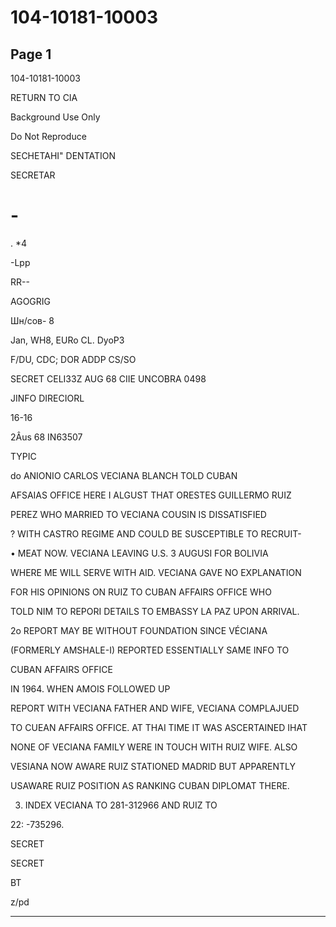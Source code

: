 # 104-10181-10003

## Page 1

104-10181-10003

RETURN TO CIA

Background Use Only

Do Not Reproduce

SECHETAHI" DENTATION

SECRETAR

# -

. *4

-Lpp

RR--

AGOGRIG

Шн/сов- 8

Jan, WH8, EURo CL. DyoP3

F/DU, CDC; DOR ADDP CS/SO

SECRET CELI33Z AUG 68 CIIE UNCOBRA 0498

JINFO DIRECIORL

16-16

2Âus 68 IN63507

TYPIC

do ANIONIO CARLOS VECIANA BLANCH TOLD CUBAN

AFSAIAS OFFICE HERE I ALGUST THAT ORESTES GUILLERMO RUIZ

PEREZ WHO MARRIED TO VECIANA COUSIN IS DISSATISFIED

? WITH CASTRO REGIME AND COULD BE SUSCEPTIBLE TO RECRUIT-

• MEAT NOW. VECIANA LEAVING U.S. 3 AUGUSI FOR BOLIVIA

WHERE ME WILL SERVE WITH AID. VECIANA GAVE NO EXPLANATION

FOR HIS OPINIONS ON RUIZ TO CUBAN AFFAIRS OFFICE WHO

TOLD NIM TO REPORI DETAILS TO EMBASSY LA PAZ UPON ARRIVAL.

2o REPORT MAY BE WITHOUT FOUNDATION SINCE VÉCIANA

(FORMERLY AMSHALE-I) REPORTED ESSENTIALLY SAME INFO TO

CUBAN AFFAIRS OFFICE

IN 1964. WHEN AMOIS FOLLOWED UP

REPORT WITH VECIANA FATHER AND WIFE, VECIANA COMPLAJUED

TO CUEAN AFFAIRS OFFICE. AT THAI TIME IT WAS ASCERTAINED IHAT

NONE OF VECIANA FAMILY WERE IN TOUCH WITH RUIZ WIFE. ALSO

VESIANA NOW AWARE RUIZ STATIONED MADRID BUT APPARENTLY

USAWARE RUIZ POSITION AS RANKING CUBAN DIPLOMAT THERE.

3. INDEX VECIANA TO 281-312966 AND RUIZ TO

22: -735296.

SECRET

SECRET

BT

z/pd

---

